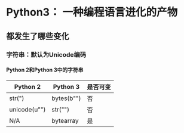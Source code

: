 # Python3： 一种编程语言进化的产物

## 都发生了哪些变化

### 字符串：默认为Unicode编码

#### Python 2和Python 3中的字符串

Python 2|Python 3|是否可变
--------|--------|------
str(")|bytes(b"")|否
unicode(u"")|str("")|否
N/A|bytearray|是


